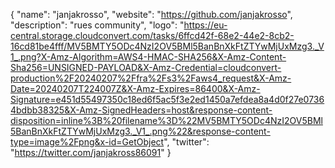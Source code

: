 {
  "name": "janjakrosso",
  "website": "https://github.com/janjakrosso",
  "description": "rues community",
  "logo": "https://eu-central.storage.cloudconvert.com/tasks/6ffcd42f-68e2-44e2-8cb2-16cd81be4fff/MV5BMTY5ODc4NzI2OV5BMl5BanBnXkFtZTYwMjUxMzg3._V1_.png?X-Amz-Algorithm=AWS4-HMAC-SHA256&X-Amz-Content-Sha256=UNSIGNED-PAYLOAD&X-Amz-Credential=cloudconvert-production%2F20240207%2Ffra%2Fs3%2Faws4_request&X-Amz-Date=20240207T224007Z&X-Amz-Expires=86400&X-Amz-Signature=e451d55497350c18ed6f5ac5f3e2ed1450a7efdea8a4d0f27e07364bdbb38325&X-Amz-SignedHeaders=host&response-content-disposition=inline%3B%20filename%3D%22MV5BMTY5ODc4NzI2OV5BMl5BanBnXkFtZTYwMjUxMzg3._V1_.png%22&response-content-type=image%2Fpng&x-id=GetObject",
  "twitter": "https://twitter.com/janjakross86091"
}
